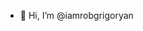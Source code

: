 - 👋 Hi, I’m @iamrobgrigoryan

<!---
iamrobgrigoryan/iamrobgrigoryan is a ✨ special ✨ repository because its `README.md` (this file) appears on your GitHub profile.
You can click the Preview link to take a look at your changes.
--->
